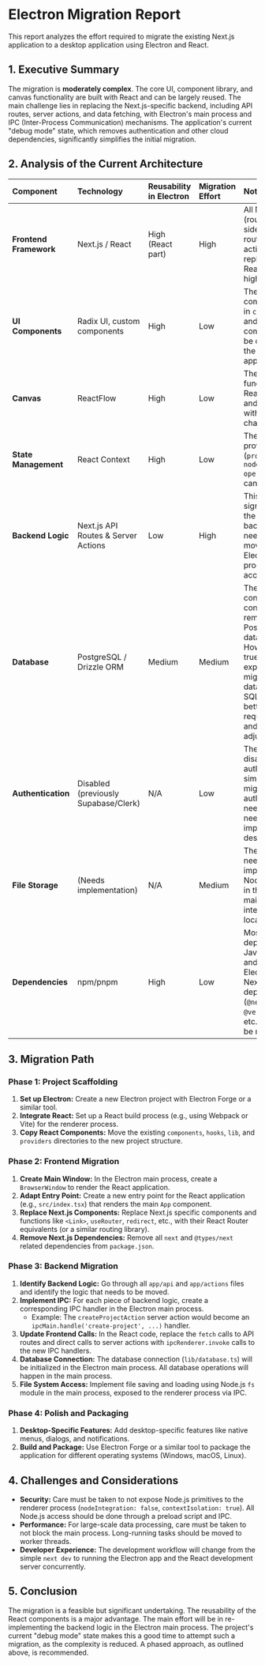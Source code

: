 # Electron Migration Report

This report analyzes the effort required to migrate the existing Next.js application to a desktop application using Electron and React.

## 1. Executive Summary

The migration is **moderately complex**. The core UI, component library, and canvas functionality are built with React and can be largely reused. The main challenge lies in replacing the Next.js-specific backend, including API routes, server actions, and data fetching, with Electron's main process and IPC (Inter-Process Communication) mechanisms. The application's current "debug mode" state, which removes authentication and other cloud dependencies, significantly simplifies the initial migration.

## 2. Analysis of the Current Architecture

| Component | Technology | Reusability in Electron | Migration Effort | Notes |
| :--- | :--- | :--- | :--- | :--- |
| **Frontend Framework** | Next.js / React | High (React part) | High | All Next.js features (routing, server-side rendering, API routes, server actions) must be replaced. The React code is highly reusable. |
| **UI Components** | Radix UI, custom components | High | Low | The extensive component library in `components/ui` and other custom components can be directly used in the new Electron app. |
| **Canvas** | ReactFlow | High | Low | The core canvas functionality is a React component and can be reused with minimal changes. |
| **State Management** | React Context | High | Low | The existing providers (`project.tsx`, `node-operations.tsx`) can be reused. |
| **Backend Logic** | Next.js API Routes & Server Actions | Low | High | This is the most significant part of the migration. All backend logic needs to be moved to the Electron main process and accessed via IPC. |
| **Database** | PostgreSQL / Drizzle ORM | Medium | Medium | The app can continue to connect to a remote PostgreSQL database. However, for a true desktop experience, migrating to a local database like SQLite would be better. This would require schema and query adjustments. |
| **Authentication** | Disabled (previously Supabase/Clerk) | N/A | Low | The current disabled state of authentication simplifies the migration. If authentication is needed, it would need to be re-implemented for a desktop context. |
| **File Storage** | (Needs implementation) | N/A | Medium | The file storage needs to be implemented using Node.js `fs` module in the Electron main process to interact with the local filesystem. |
| **Dependencies** | npm/pnpm | High | Low | Most dependencies are JavaScript-based and will work in Electron. Some Next.js specific dependencies (`@next/font`, `@vercel/analytics`, etc.) will need to be removed. |

## 3. Migration Path

### Phase 1: Project Scaffolding

1.  **Set up Electron:** Create a new Electron project with Electron Forge or a similar tool.
2.  **Integrate React:** Set up a React build process (e.g., using Webpack or Vite) for the renderer process.
3.  **Copy React Components:** Move the existing `components`, `hooks`, `lib`, and `providers` directories to the new project structure.

### Phase 2: Frontend Migration

1.  **Create Main Window:** In the Electron main process, create a `BrowserWindow` to render the React application.
2.  **Adapt Entry Point:** Create a new entry point for the React application (e.g., `src/index.tsx`) that renders the main `App` component.
3.  **Replace Next.js Components:** Replace Next.js specific components and functions like `<Link>`, `useRouter`, `redirect`, etc., with their React Router equivalents (or a similar routing library).
4.  **Remove Next.js Dependencies:** Remove all `next` and `@types/next` related dependencies from `package.json`.

### Phase 3: Backend Migration

1.  **Identify Backend Logic:** Go through all `app/api` and `app/actions` files and identify the logic that needs to be moved.
2.  **Implement IPC:** For each piece of backend logic, create a corresponding IPC handler in the Electron main process.
    *   Example: The `createProjectAction` server action would become an `ipcMain.handle('create-project', ...)` handler.
3.  **Update Frontend Calls:** In the React code, replace the `fetch` calls to API routes and direct calls to server actions with `ipcRenderer.invoke` calls to the new IPC handlers.
4.  **Database Connection:** The database connection (`lib/database.ts`) will be initialized in the Electron main process. All database operations will happen in the main process.
5.  **File System Access:** Implement file saving and loading using Node.js `fs` module in the main process, exposed to the renderer process via IPC.

### Phase 4: Polish and Packaging

1.  **Desktop-Specific Features:** Add desktop-specific features like native menus, dialogs, and notifications.
2.  **Build and Package:** Use Electron Forge or a similar tool to package the application for different operating systems (Windows, macOS, Linux).

## 4. Challenges and Considerations

*   **Security:** Care must be taken to not expose Node.js primitives to the renderer process (`nodeIntegration: false`, `contextIsolation: true`). All Node.js access should be done through a preload script and IPC.
*   **Performance:** For large-scale data processing, care must be taken to not block the main process. Long-running tasks should be moved to worker threads.
*   **Developer Experience:** The development workflow will change from the simple `next dev` to running the Electron app and the React development server concurrently.

## 5. Conclusion

The migration is a feasible but significant undertaking. The reusability of the React components is a major advantage. The main effort will be in re-implementing the backend logic in the Electron main process. The project's current "debug mode" state makes this a good time to attempt such a migration, as the complexity is reduced. A phased approach, as outlined above, is recommended.
